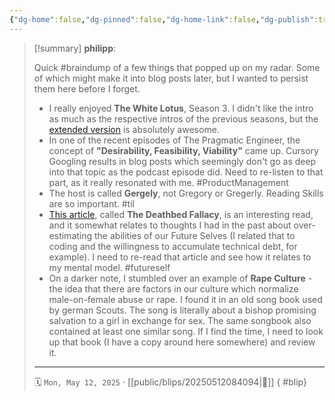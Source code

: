 ```yaml
---
{"dg-home":false,"dg-pinned":false,"dg-home-link":false,"dg-publish":true,"type":"blip","dg-permalink":"blips/20250512084094","created-date":"2025-05-12T08:40:49","updated-date":"2025-05-12T08:51:36","disabled rules":["yaml-title","yaml-title-alias","file-name-heading"],"title":"philipp @ Monday, May 12th 2025","dg-path":"blips/20250512084094.md","permalink":"/blips/20250512084094/","dgPassFrontmatter":true}
---
```



> [!summary] **philipp**:
>
> Quick #braindump of a few things that popped up on my radar. Some of which might make it into blog posts later, but I wanted to persist them here before I forget.
> - I really enjoyed **The White Lotus**, Season 3. I didn't like the intro as much as the respective intros of the previous seasons, but the [extended version](https://www.youtube.com/watch?v=Q-xTYfAjQEU) is absolutely awesome.
> - In one of the recent episodes of The Pragmatic Engineer, the concept of **"Desirability, Feasibility, Viability"** came up. Cursory Googling results in blog posts which seemingly don't go as deep into that topic as the podcast episode did. Need to re-listen to that part, as it really resonated with me. #ProductManagement
> - The host is called **Gergely**, not Gregory or Gregerly. Reading Skills are so important. #til
> - [This article](https://rikardhjort.medium.com/the-deathbed-fallacy-5e54d9639167), called **The Deathbed Fallacy**, is an interesting read, and it somewhat relates to thoughts I had in the past about over-estimating the abilities of our Future Selves (I related that to coding and the willingness to accumulate technical debt, for example). I need to re-read that article and see how it relates to my mental model. #futureself
> - On a darker note, I stumbled over an example of **Rape Culture** - the idea that there are factors in our culture which normalize male-on-female abuse or rape. I found it in an old song book used by german Scouts. The song is literally about a bishop promising salvation to a girl in exchange for sex. The same songbook also contained at least one similar song. If I find the time, I need to look up that book (I have a copy around here somewhere) and review it.
> 
> - - -
>
> 🗓️ `Mon, May 12, 2025`   · [[public/blips/20250512084094\|🔗]]
{ #blip}

